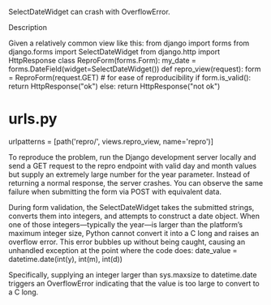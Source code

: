 SelectDateWidget can crash with OverflowError.

Description

Given a relatively common view like this:
from django import forms
from django.forms import SelectDateWidget
from django.http import HttpResponse
class ReproForm(forms.Form):
    my_date = forms.DateField(widget=SelectDateWidget())
def repro_view(request):
    form = ReproForm(request.GET)  # for ease of reproducibility
    if form.is_valid():
        return HttpResponse("ok")
    else:
        return HttpResponse("not ok")
# urls.py
urlpatterns = [path('repro/', views.repro_view, name='repro')]

To reproduce the problem, run the Django development server locally and send a GET request to the repro endpoint with valid day and month values but supply an extremely large number for the year parameter. Instead of returning a normal response, the server crashes. You can observe the same failure when submitting the form via POST with equivalent data.

During form validation, the SelectDateWidget takes the submitted strings, converts them into integers, and attempts to construct a date object. When one of those integers—typically the year—is larger than the platform’s maximum integer size, Python cannot convert it into a C long and raises an overflow error. This error bubbles up without being caught, causing an unhandled exception at the point where the code does:
    date_value = datetime.date(int(y), int(m), int(d)) 

Specifically, supplying an integer larger than sys.maxsize to datetime.date triggers an OverflowError indicating that the value is too large to convert to a C long.